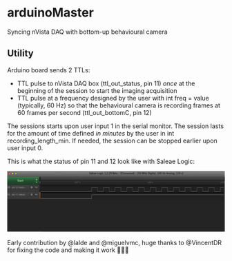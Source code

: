 # arduinoMaster

Syncing nVista DAQ with bottom-up behavioural camera

## Utility

Arduino board sends 2 TTLs:
- TTL pulse to nVista DAQ box (ttl_out_status, pin 11) *once* at the beginning of the session to start the imaging acquisition
- TTL pulse at a frequency designed by the user with int freq = value (typically, 60 Hz) so that the behavioural camera is recording frames at 60 frames per second (ttl_out_bottomC, pin 12) 

The sessions starts upon user input 1 in the serial monitor. The session lasts for the amount of time defined *in minutes* by the user in int recording_length_min. If needed, the session can be stopped earlier upon user input 0.

This is what  the status of pin 11 and 12 look like with Saleae Logic: 

![saleae recording](https://github.com/lalde/arduinoMaster/blob/master/saleae.png)


Early contribution by @lalde and @miguelvmc, huge thanks to @VincentDR for fixing the code and making it work 🧚‍♂️🌟



